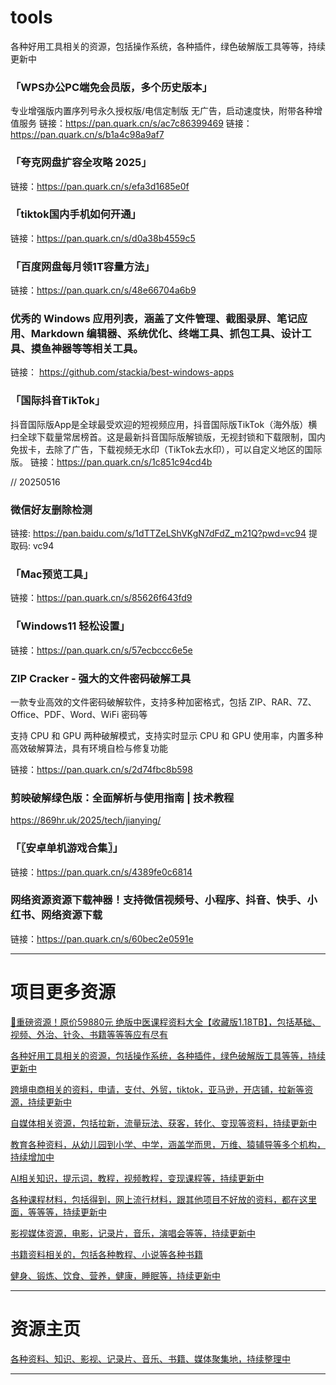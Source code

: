 # tools
各种好用工具相关的资源，包括操作系统，各种插件，绿色破解版工具等等，持续更新中

### 「WPS办公PC端免会员版，多个历史版本」

专业增强版内置序列号永久授权版/电信定制版 无广告，启动速度快，附带各种增值服务
链接：https://pan.quark.cn/s/ac7c86399469
链接：https://pan.quark.cn/s/b1a4c98a9af7

### 「夸克网盘扩容全攻略 2025」
链接：https://pan.quark.cn/s/efa3d1685e0f


### 「tiktok国内手机如何开通」
链接：https://pan.quark.cn/s/d0a38b4559c5

### 「百度网盘每月领1T容量方法」
链接：https://pan.quark.cn/s/48e66704a6b9



### 优秀的 Windows 应用列表，涵盖了文件管理、截图录屏、笔记应用、Markdown 编辑器、系统优化、终端工具、抓包工具、设计工具、摸鱼神器等等相关工具。
链接： https://github.com/stackia/best-windows-apps


### 「国际抖音TikTok」
抖音国际版App是全球最受欢迎的短视频应用，抖音国际版TikTok（海外版）横扫全球下载量常居榜首。这是最新抖音国际版解锁版，无视封锁和下载限制，国内免拔卡，去除了广告，下载视频无水印（TikTok去水印），可以自定义地区的国际版。
链接：https://pan.quark.cn/s/1c851c94cd4b

// 20250516
### 微信好友删除检测
链接: https://pan.baidu.com/s/1dTTZeLShVKgN7dFdZ_m21Q?pwd=vc94 提取码: vc94

### 「Mac预览工具」
链接：https://pan.quark.cn/s/85626f643fd9


### 「Windows11 轻松设置」
链接：https://pan.quark.cn/s/57ecbccc6e5e


### ZIP Cracker - 强大的文件密码破解工具

一款专业高效的文件密码破解软件，支持多种加密格式，包括 ZIP、RAR、7Z、Office、PDF、Word、WiFi 密码等

支持 CPU 和 GPU 两种破解模式，支持实时显示 CPU 和 GPU 使用率，内置多种高效破解算法，具有环境自检与修复功能


链接：https://pan.quark.cn/s/2d74fbc8b598


### 剪映破解绿色版：全面解析与使用指南 | 技术教程
https://869hr.uk/2025/tech/jianying/

### 「〖安卓单机游戏合集〗」
链接：https://pan.quark.cn/s/4389fe0c6814

### 网络资源资源下载神器！支持微信视频号、小程序、抖音、快手、小红书、网络资源下载
链接：https://pan.quark.cn/s/60bec2e0591e

---------------
# 项目更多资源

[🎁重磅资源！原价59880元 绝版中医课程资料大全【收藏版1.18TB】，包括基础、视频、外治、针灸、书籍等等等应有尽有](https://github.com/mswnlz/chinese-traditional)

[各种好用工具相关的资源，包括操作系统，各种插件，绿色破解版工具等等，持续更新中](https://github.com/mswnlz/tools)


[跨境电商相关的资料，申请，支付、外贸，tiktok，亚马逊，开店铺，拉新等资源，持续更新中](https://github.com/mswnlz/cross-border)

[自媒体相关资源，包括拉新，流量玩法、获客，转化、变现等资料，持续更新中](https://github.com/mswnlz/self-media)

[ 教育各种资料，从幼儿园到小学、中学，涵盖学而思，万维、猿辅导等多个机构，持续增加中](https://github.com/mswnlz/edu-knowlege)

[AI相关知识，提示词，教程，视频教程，变现课程等，持续更新中](https://github.com/mswnlz/AIknowledge)

[各种课程材料，包括得到，网上流行材料，跟其他项目不好放的资料，都在这里面，等等等，持续更新中](https://github.com/mswnlz/curriculum)

[影视媒体资源，电影，记录片，音乐，演唱会等等，持续更新中](https://github.com/mswnlz/movies)

[书籍资料相关的，包括各种教程、小说等各种书籍](https://github.com/mswnlz/book)


[健身、锻炼、饮食、营养，健康，睡眠等，持续更新中](https://github.com/mswnlz/healthy)


---------------

# 资源主页
[各种资料、知识、影视、记录片、音乐、书籍、媒体聚集地，持续整理中](https://github.com/mswnlz)

---------------
